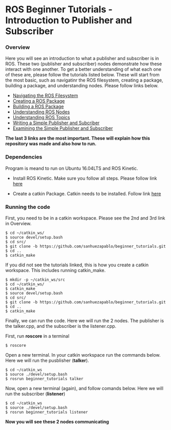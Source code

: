 # ROS Beginner Tutorials - Introduction to Publisher and Subscriber #

### Overview

Here you will see an introduction to what a publisher and subscriber is in ROS. These two (publisher and subscriber) nodes demonstrate how these interact with one another. To get a better understanding of what each one of these are, please follow the tutorials listed below. These will start from the most basic, such as navigatinr the ROS filesystem, creating a package, building a package, and understanding nodes. Please follow links below.

- [Navigating the ROS Filesystem](http://wiki.ros.org/ROS/Tutorials/NavigatingTheFilesystem)
- [Creating a ROS Package](http://wiki.ros.org/ROS/Tutorials/CreatingPackage)
- [Building a ROS Package](http://wiki.ros.org/ROS/Tutorials/BuildingPackages)
- [Understanding ROS Nodes](http://wiki.ros.org/ROS/Tutorials/UnderstandingNodes)
- [Understanding ROS Topics](http://wiki.ros.org/ROS/Tutorials/UnderstandingTopics)
- [Writing a Simple Publisher and Subcriber](http://wiki.ros.org/ROS/Tutorials/WritingPublisherSubscriber%28c%2B%2B%29)
- [Examining the Simple Publisher and Subscriber](http://wiki.ros.org/ROS/Tutorials/ExaminingPublisherSubscriber)

**The last 3 links are the most important. These will explain how this repository was made and also how to run.**

### Dependencies

Program is meand to run on Ubuntu 16.04LTS and ROS Kinetic.

- Install ROS Kinetic. Make sure you follow all steps. Please follow link [here](http://wiki.ros.org/kinetic/Installation/Ubuntu)

- Create a catkin Package. Catkin needs to be installed. Follow link [here](http://wiki.ros.org/catkin)



### Running the code

First, you need to be in a catkin workspace. Please see the 2nd and 3rd link in Overview.

```
$ cd ~/catkin_ws/
$ source devel/setup.bash
$ cd src/
$ git clone -b https://github.com/sanhuezapablo/beginner_tutorials.git
$ cd ..
$ catkin_make
```


If you did not see the tutorials linked, this is how you create a catkin workspace. This includes running catkin_make.

```
$ mkdir -p ~/catkin_ws/src
$ cd ~/catkin_ws/
$ catkin_make
$ source devel/setup.bash
$ cd src/
$ git clone -b https://github.com/sanhuezapablo/beginner_tutorials.git
$ cd ..
$ catkin_make
```


Finally, we can run the code. Here we will run the 2 nodes. The publisher is the talker.cpp, and the subscriber is the listener.cpp. 

First, run **roscore** in a terminal

```
$ roscore
```


Open a new terminal. In your catkin workspace run the commands below. Here we will run the pusblisher (**talker**).

```
$ cd ~/catkin_ws
$ source ./devel/setup.bash
$ rosrun beginner_tutorials talker
```


Now, open a new terminal (again), and follow comands below. Here we will run the subscriber (**listener**)

```
$ cd ~/catkin_ws
$ source ./devel/setup.bash
$ rosrun beginner_tutorials listener
```

**Now you will see these 2 nodes communicating**


